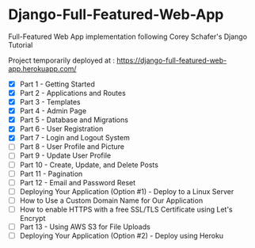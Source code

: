 # Django-Full-Featured-Web-App
Full-Featured Web App implementation following Corey Schafer's Django Tutorial

Project temporarily deployed at : https://django-full-featured-web-app.herokuapp.com/


- [x] Part 1 - Getting Started
- [x] Part 2 - Applications and Routes
- [x] Part 3 - Templates
- [x] Part 4 - Admin Page
- [x] Part 5 - Database and Migrations
- [x] Part 6 - User Registration
- [x] Part 7 - Login and Logout System
- [ ] Part 8 - User Profile and Picture
- [ ] Part 9 - Update User Profile
- [ ] Part 10 - Create, Update, and Delete Posts
- [ ] Part 11 - Pagination
- [ ] Part 12 - Email and Password Reset
- [ ] Deploying Your Application (Option #1) - Deploy to a Linux Server
- [ ] How to Use a Custom Domain Name for Our Application
- [ ] How to enable HTTPS with a free SSL/TLS Certificate using Let's Encrypt
- [ ] Part 13 - Using AWS S3 for File Uploads
- [ ] Deploying Your Application (Option #2) - Deploy using Heroku